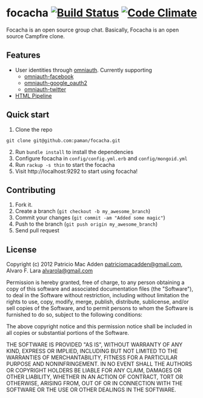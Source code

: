 # focacha [![Build Status](https://travis-ci.org/paman/focacha.png)](https://travis-ci.org/paman/focacha) [![Code Climate](https://codeclimate.com/badge.png)](https://codeclimate.com/github/paman/focacha)

Focacha is an open source group chat. Basically, Focacha is an open source
Campfire clone.

## Features

* User identities through [omniauth](https://github.com/intridea/omniauth).
  Currently supporting
  * [omniauth-facebook](https://github.com/mkdynamic/omniauth-facebook)
  * [omniauth-google_oauth2](https://github.com/zquestz/omniauth-google-oauth2)
  * [omniauth-twitter](https://github.com/arunagw/omniauth-twitter)
* [HTML Pipeline](https://github.com/jch/html-pipeline)

## Quick start

1. Clone the repo
```
git clone git@github.com:paman/focacha.git
```
2. Run `bundle install` to install the dependencies
3. Configure focacha in `config/config.yml.erb` and `config/mongoid.yml`
4. Run `rackup -s thin` to start the focacha
5. Visit http://localhost:9292 to start using focacha!

## Contributing

1. Fork it.
2. Create a branch (`git checkout -b my_awesome_branch`)
3. Commit your changes (`git commit -am "Added some magic"`)
4. Push to the branch (`git push origin my_awesome_branch`)
5. Send pull request

## License

Copyright (c) 2012 Patricio Mac Adden <patriciomacadden@gmail.com>, Alvaro F. Lara <alvarola@gmail.com>

Permission is hereby granted, free of charge, to any person obtaining a copy of this software and associated documentation files (the "Software"), to deal in the Software without restriction, including without limitation the rights to use, copy, modify, merge, publish, distribute, sublicense, and/or sell copies of the Software, and to permit persons to whom the Software is furnished to do so, subject to the following conditions:

The above copyright notice and this permission notice shall be included in all copies or substantial portions of the Software.

THE SOFTWARE IS PROVIDED "AS IS", WITHOUT WARRANTY OF ANY KIND, EXPRESS OR IMPLIED, INCLUDING BUT NOT LIMITED TO THE WARRANTIES OF MERCHANTABILITY, FITNESS FOR A PARTICULAR PURPOSE AND NONINFRINGEMENT. IN NO EVENT SHALL THE AUTHORS OR COPYRIGHT HOLDERS BE LIABLE FOR ANY CLAIM, DAMAGES OR OTHER LIABILITY, WHETHER IN AN ACTION OF CONTRACT, TORT OR OTHERWISE, ARISING FROM, OUT OF OR IN CONNECTION WITH THE SOFTWARE OR THE USE OR OTHER DEALINGS IN THE SOFTWARE.
